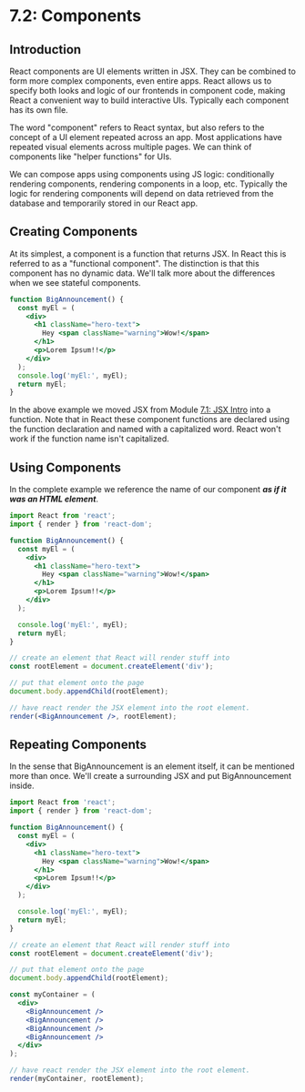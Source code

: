 # 7.2: Components

## Introduction

React components are UI elements written in JSX. They can be combined to form more complex components, even entire apps. React allows us to specify both looks and logic of our frontends in component code, making React a convenient way to build interactive UIs. Typically each component has its own file.

The word "component" refers to React syntax, but also refers to the concept of a UI element repeated across an app. Most applications have repeated visual elements across multiple pages. We can think of components like "helper functions" for UIs.

We can compose apps using components using JS logic: conditionally rendering components, rendering components in a loop, etc. Typically the logic for rendering components will depend on data retrieved from the database and temporarily stored in our React app.

## Creating Components

At its simplest, a component is a function that returns JSX. In React this is referred to as a "functional component". The distinction is that this component has no dynamic data. We'll talk more about the differences when we see stateful components.

```jsx
function BigAnnouncement() {
  const myEl = (
    <div>
      <h1 className="hero-text">
        Hey <span className="warning">Wow!</span>
      </h1>
      <p>Lorem Ipsum!!</p>
    </div>
  );
  console.log('myEl:', myEl);
  return myEl;
}
```

In the above example we moved JSX from Module [7.1: JSX Intro](../7.1-jsx-intro/) into a function. Note that in React these component functions are declared using the function declaration and named with a capitalized word. React won't work if the function name isn't capitalized.

## Using Components

In the complete example we reference the name of our component _**as if it was an HTML element**_.

```jsx
import React from 'react';
import { render } from 'react-dom';

function BigAnnouncement() {
  const myEl = (
    <div>
      <h1 className="hero-text">
        Hey <span className="warning">Wow!</span>
      </h1>
      <p>Lorem Ipsum!!</p>
    </div>
  );

  console.log('myEl:', myEl);
  return myEl;
}

// create an element that React will render stuff into
const rootElement = document.createElement('div');

// put that element onto the page
document.body.appendChild(rootElement);

// have react render the JSX element into the root element.
render(<BigAnnouncement />, rootElement);
```

## Repeating Components

In the sense that BigAnnouncement is an element itself, it can be mentioned more than once. We'll create a surrounding JSX and put BigAnnouncement inside.

```jsx
import React from 'react';
import { render } from 'react-dom';

function BigAnnouncement() {
  const myEl = (
    <div>
      <h1 className="hero-text">
        Hey <span className="warning">Wow!</span>
      </h1>
      <p>Lorem Ipsum!!</p>
    </div>
  );

  console.log('myEl:', myEl);
  return myEl;
}

// create an element that React will render stuff into
const rootElement = document.createElement('div');

// put that element onto the page
document.body.appendChild(rootElement);

const myContainer = (
  <div>
    <BigAnnouncement />
    <BigAnnouncement />
    <BigAnnouncement />
    <BigAnnouncement />
  </div>
);

// have react render the JSX element into the root element.
render(myContainer, rootElement);
```

